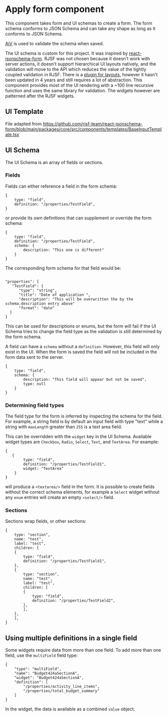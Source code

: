 # Apply form component

This component takes form and UI schemas to create a form. The form schema conforms to JSON Schema and can take any shape as long as it conforms to JSON Schema.

[AjV](https://ajv.js.org) is used to validate the schema when saved.

The UI schema is custom for this project. It was inspired by [react-jsonschema-form](https://github.com/rjsf-team/react-jsonschema-form). RJSF was not chosen because it doesn't work with server actions, it doesn't support hierarchical UI layouts natively, and the validation will move to the API which reduces the value of the tightly coupled validation in RJSF. There is a [plugin for layouts](https://github.com/audibene-labs/react-jsonschema-form-layout), however it hasn't been updated in 4 years and still requires a lot of abstraction. This component provides most of the UI rendering with a ~100 line recursive function and uses the same library for validation. The widgets however are patterned after the RJSF widgets.

## UI Template

File adapted from https://github.com/rjsf-team/react-jsonschema-form/blob/main/packages/core/src/components/templates/BaseInputTemplate.tsx

## UI Schema

The UI Schema is an array of fields or sections.

### Fields

Fields can either reference a field in the form schema:

```
{
    type: "field",
    definition: "/properties/TestField",
}
```

or provide its own definitions that can supplement or override the form schema:

```
{
    type: "field",
    definition: "/properties/TestField",
    schema: {
        description: "This one is different"
    }
}
```

The corresponding form schema for that field would be:

```

"properties": {
   "TestField": {
      "type": "string",
      "title": "Date of application ",
      "description": "This will be overwritten the by the schema.description entry above"
      "format": "date"
  }
}

```

This can be used for descriptions or enums, but the form will fail if the UI Schema tries to change the field type as the validation is still determined by the form schema.

A field can have a `schema` without a `definition`. However, this field will only exist in the UI. When the form is saved the field will not be included in the form data sent to the server.

```
{
    type: "field",
    schema: {
        description: "This field will appear but not be saved",
        type: null
    }
}
```

### Determining field types

The field type for the form is inferred by inspecting the schema for the field. For example, a string field is by default an input field with type "text" while a string with `maxLength` greater than `255` is a text area field.

This can be overridden with the `widget` key in the UI Schema. Available widget types are `Checkbox`, `Radio`, `Select`, `Text`, and `TextArea`. For example:

```
{
   {
        type: "field",
        definition: "/properties/TestField1",
        widget: "TextArea"
    }
}
```

will produce a `<textarea/>` field in the form. It is possible to create fields without the correct schema elements, for example a `Select` widget without any `enum` entries will create an empty `<select/>` field.

### Sections

Sections wrap fields, or other sections:

```
{
    type: "section",
    name: "test",
    label: "test",
    children: [
    {
        type: "field",
        definition: "/properties/TestField1",
    },
    {
        type: "section",
        name: "test",
        label: "test",
        children: [
        {
            type: "field",
            definition: "/properties/TestField2",
        },
        ],
    },
    ],
}

```

## Using multiple definitions in a single field

Some widgets require data from more than one field. To add more than one field, use the `multiField` field type:

```
{
    "type": "multiField",
    "name": "Budget424aSectionA",
    "widget": "Budget424aSectionA",
    "definition": [
        "/properties/activity_line_items",
        "/properties/total_budget_summary"
    ]
}
```

In the widget, the data is available as a combined `value` object.
